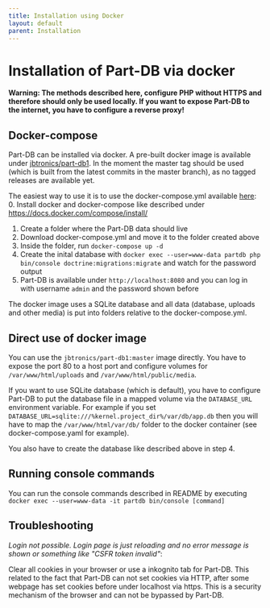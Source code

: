 ```yaml
---
title: Installation using Docker
layout: default
parent: Installation
---
```


# Installation of Part-DB via docker

**Warning: The methods described here, configure PHP without HTTPS and therefore should only be used locally. If you want to expose Part-DB to the internet, you have to configure a reverse proxy!**

## Docker-compose
Part-DB can be installed via docker. A pre-built docker image is available under [jbtronics/part-db1](https://hub.docker.com/repository/docker/jbtronics/part-db1/).
In the moment the master tag should be used (which is built from the latest commits in the master branch), as no tagged releases are available yet.

The easiest way to use it is to use the docker-compose.yml available [here](https://raw.githubusercontent.com/Part-DB/Part-DB-symfony/master/docs/docker/docker-compose.yaml):
0. Install docker and docker-compose like described under https://docs.docker.com/compose/install/
1. Create a folder where the Part-DB data should live
2. Download docker-compose.yml and move it to the folder created above
3. Inside the folder, run `docker-compose up -d`
4. Create the inital database with `docker exec --user=www-data partdb php bin/console doctrine:migrations:migrate` and watch for the password output
5. Part-DB is available under `http://localhost:8080` and you can log in with username `admin` and the password shown before

The docker image uses a SQLite database and all data (database, uploads and other media) is put into folders relative to the docker-compose.yml.

## Direct use of docker image
You can use the `jbtronics/part-db1:master` image directly. You have to expose the port 80 to a host port and configure volumes for `/var/www/html/uploads` and `/var/www/html/public/media`.

If you want to use SQLite database (which is default), you have to configure Part-DB to put the database file in a mapped volume via the `DATABASE_URL` environment variable.
For example if you set `DATABASE_URL=sqlite:///%kernel.project_dir%/var/db/app.db` then you will have to map the `/var/www/html/var/db/` folder to the docker container (see docker-compose.yaml for example).

You also have to create the database like described above in step 4.

## Running console commands
You can run the console commands described in README by executing `docker exec --user=www-data -it partdb bin/console [command]`

## Troubleshooting

*Login not possible. Login page is just reloading and no error message is shown or something like "CSFR token invalid"*:

Clear all cookies in your browser or use a inkognito tab for Part-DB.
This related to the fact that Part-DB can not set cookies via HTTP, after some webpage has set cookies before under localhost via https. This is a security mechanism of the browser and can not be bypassed by Part-DB.
